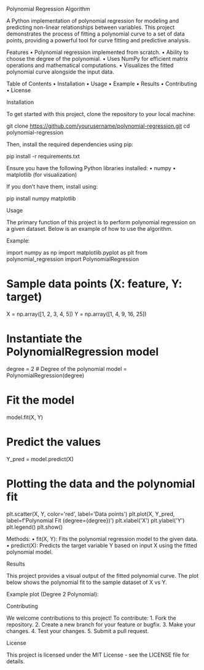 Polynomial Regression Algorithm

A Python implementation of polynomial regression for modeling and predicting non-linear relationships between variables. This project demonstrates the process of fitting a polynomial curve to a set of data points, providing a powerful tool for curve fitting and predictive analysis.

Features
	•	Polynomial regression implemented from scratch.
	•	Ability to choose the degree of the polynomial.
	•	Uses NumPy for efficient matrix operations and mathematical computations.
	•	Visualizes the fitted polynomial curve alongside the input data.

Table of Contents
	•	Installation
	•	Usage
	•	Example
	•	Results
	•	Contributing
	•	License

Installation

To get started with this project, clone the repository to your local machine:

git clone https://github.com/yourusername/polynomial-regression.git
cd polynomial-regression

Then, install the required dependencies using pip:

pip install -r requirements.txt

Ensure you have the following Python libraries installed:
	•	numpy
	•	matplotlib (for visualization)

If you don’t have them, install using:

pip install numpy matplotlib

Usage

The primary function of this project is to perform polynomial regression on a given dataset. Below is an example of how to use the algorithm.

Example:

import numpy as np
import matplotlib.pyplot as plt
from polynomial_regression import PolynomialRegression

# Sample data points (X: feature, Y: target)
X = np.array([1, 2, 3, 4, 5])
Y = np.array([1, 4, 9, 16, 25])

# Instantiate the PolynomialRegression model
degree = 2  # Degree of the polynomial
model = PolynomialRegression(degree)

# Fit the model
model.fit(X, Y)

# Predict the values
Y_pred = model.predict(X)

# Plotting the data and the polynomial fit
plt.scatter(X, Y, color='red', label='Data points')
plt.plot(X, Y_pred, label=f'Polynomial Fit (degree={degree})')
plt.xlabel('X')
plt.ylabel('Y')
plt.legend()
plt.show()

Methods:
	•	fit(X, Y): Fits the polynomial regression model to the given data.
	•	predict(X): Predicts the target variable Y based on input X using the fitted polynomial model.

Results

This project provides a visual output of the fitted polynomial curve. The plot below shows the polynomial fit to the sample dataset of X vs Y.

Example plot (Degree 2 Polynomial):

Contributing

We welcome contributions to this project! To contribute:
	1.	Fork the repository.
	2.	Create a new branch for your feature or bugfix.
	3.	Make your changes.
	4.	Test your changes.
	5.	Submit a pull request.

License

This project is licensed under the MIT License - see the LICENSE file for details.

